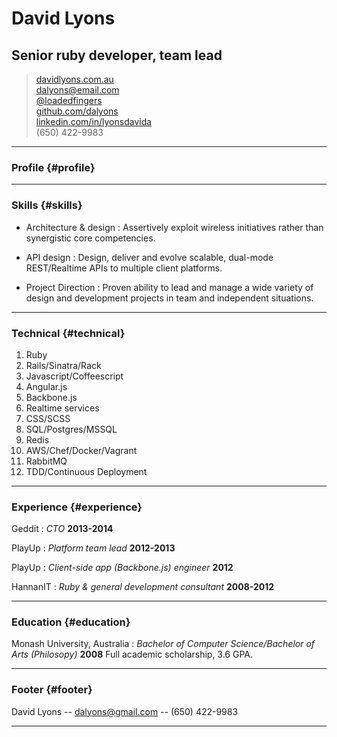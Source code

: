 # David Lyons 
## Senior ruby developer, team lead

> <i class="fa fa-sitemap"></i>[davidlyons.com.au](http://davidlyons.com.au)  
> <i class="fa fa-envelope-o"></i>[dalyons@email.com](mailto:dalyons@gmail.com)  
> <i class="fa fa-twitter"></i>[@loadedfingers](http://twitter.com/loadedfingers)  
> <i class="fa fa-github-alt"></i>[github.com/dalyons](http://github.com/dalyons)  
> <i class="fa fa-linkedin"></i>[linkedin.com/in/lyonsdavida](http://linkedin.com/in/lyonsdavida)  
> <i class="fa fa-mobile"></i>(650) 422-9983  

------

### Profile {#profile}

------

### Skills {#skills}

* Architecture & design
  : Assertively exploit wireless initiatives rather than synergistic core competencies.

* API design
  : Design, deliver and evolve scalable, dual-mode REST/Realtime APIs to multiple client platforms.

* Project Direction
  : Proven ability to lead and manage a wide variety of design and development projects in team and independent situations.

-------

### Technical {#technical}

1. Ruby
1. Rails/Sinatra/Rack
1. Javascript/Coffeescript
1. Angular.js
1. Backbone.js
1. Realtime services
1. CSS/SCSS
1. SQL/Postgres/MSSQL
1. Redis
1. AWS/Chef/Docker/Vagrant
1. RabbitMQ
1. TDD/Continuous Deployment

------

### Experience {#experience}

Geddit
: *CTO*
 __2013-2014__

PlayUp
: *Platform team lead*
  __2012-2013__

PlayUp
: *Client-side app (Backbone.js) engineer*
  __2012__

HannanIT
: *Ruby & general development consultant*
  __2008-2012__

------

### Education {#education}

Monash University, Australia
: *Bachelor of Computer Science/Bachelor of Arts (Philosopy)*
  __2008__
  Full academic scholarship, 3.6 GPA.

------

### Footer {#footer}

David Lyons -- [dalyons@gmail.com](dalyons@gmail.com) -- (650) 422-9983

------
